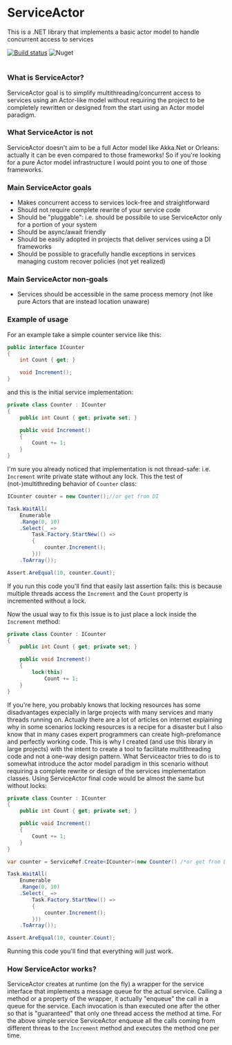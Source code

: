 # ServiceActor
This is a .NET library that implements a basic actor model to handle concurrent access to services

[![Build status](https://ci.appveyor.com/api/projects/status/ip4lahn844gqfa8d?svg=true)](https://ci.appveyor.com/project/adospace/serviceactor) ![Nuget](https://img.shields.io/nuget/v/serviceactor.svg)

# 

### What is ServiceActor?
ServiceActor goal is to simplify multithreading/concurrent access to services using an Actor-like model without requiring the project to be completely rewritten or designed from the start using an Actor model paradigm. 

### What ServiceActor is not
ServiceActor doesn't aim to be a full Actor model like Akka.Net or Orleans: actually it can be even compared to those frameworks! So if you're looking for a pure Actor model infrastructure I would point you to one of those frameworks.

### Main ServiceActor goals
- Makes concurrent access to services lock-free and straightforward
- Should not require complete rewrite of your service code
- Should be "pluggable": i.e. should be possibile to use ServiceActor only for a portion of your system
- Should be async/await friendly
- Should be easily adopted in projects that deliver services using a DI frameworks
- Should be possible to gracefully handle exceptions in services managing custom recover policies (not yet realized)

### Main ServiceActor non-goals
- Services should be accessible in the same process memory (not like pure Actors that are instead location unaware)

### Example of usage
For an example take a simple counter service like this:

```c#
public interface ICounter
{
    int Count { get; }

    void Increment();
}
```

and this is the initial service implementation:
```c#
private class Counter : ICounter
{
    public int Count { get; private set; }

    public void Increment()
    {
        Count += 1;
    }
}
```
I'm sure you already noticed that implementation is not thread-safe: i.e. `Increment` write private state without any lock.
This the test of (not-)multithreding behavior of `Counter` class:
```c#
ICounter counter = new Counter();//or get from DI 

Task.WaitAll(
    Enumerable
    .Range(0, 10)
    .Select(_ =>
        Task.Factory.StartNew(() =>
        {
            counter.Increment();
        }))
    .ToArray());

Assert.AreEqual(10, counter.Count);
```
If you run this code you'll find that easily last assertion fails: this is because multiple threads access the `Increment` and the `Count` property is incremented without a lock.

Now the usual way to fix this issue is to just place a lock inside the `Increment` method:
```c#
private class Counter : ICounter
{
    public int Count { get; private set; }

    public void Increment()
    {
        lock(this)
            Count += 1;
    }
}
```

If you're here, you probably knows that locking resources has some disadvantages expecially in large projects with many services and many threads running on. 
Actually there are a lot of articles on internet explaining why in some scenarios locking resources is a recipe for a disaster but I also know that in many cases expert programmers can create high-prefomance and perfectly working code. 
This is why I created (and use this library in large projects) with the intent to create a tool to facilitate multithreading code and not a one-way design pattern. 
What Serviceactor tries to do is to somewhat introduce the actor model paradigm in this scenario without requiring a complete rewrite or design of the services implementation classes.
Using ServiceActor final code would be almost the same but without locks:
```c#
private class Counter : ICounter
{
    public int Count { get; private set; }

    public void Increment()
    {
        Count += 1;
    }
}
```
```c#
var counter = ServiceRef.Create<ICounter>(new Counter() /*or get from DI*/);

Task.WaitAll(
    Enumerable
    .Range(0, 10)
    .Select(_ =>
        Task.Factory.StartNew(() =>
        {
            counter.Increment();
        }))
    .ToArray());

Assert.AreEqual(10, counter.Count);
```
Running this code you'll find that everything will just work.
### How ServiceActor works?
ServiceActor creates at runtime (on the fly) a wrapper for the service interface that implements a message queue for the actual service.
Calling a method or a property of the wrapper, it actually "enqueue" the call in a queue for the service. Each invocation is than executed one after the other so that is "guaranteed" that only one thread access the method at time.
For the above simple service ServiceActor enqueue all the calls coming from different threas to the `Increment` method and executes the method one per time.

